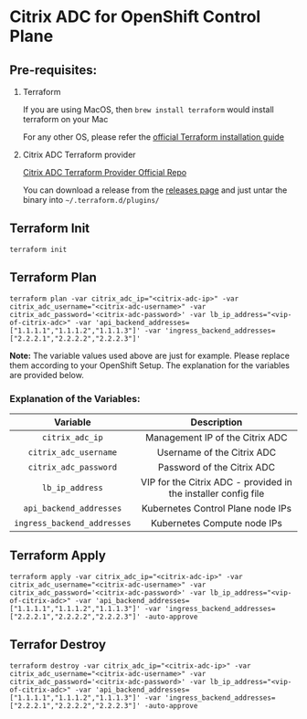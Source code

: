 # Citrix ADC for OpenShift Control Plane

## Pre-requisites:

1. Terraform

    If you are using MacOS, then `brew install terraform` would install terraform on your Mac

    For any other OS, please refer the [official Terraform installation guide](https://learn.hashicorp.com/terraform/getting-started/install.html)

2. Citrix ADC Terraform provider

    [Citrix ADC Terraform Provider Official Repo](https://github.com/citrix/terraform-provider-citrixadc)

    You can download a release from the [releases page](https://github.com/citrix/terraform-provider-citrixadc/releases) and just untar the binary into `~/.terraform.d/plugins/`
    

## Terraform Init

`terraform init`

## Terraform Plan

```
terraform plan -var citrix_adc_ip="<citrix-adc-ip>" -var citrix_adc_username="<citrix-adc-username>" -var citrix_adc_password='<citrix-adc-password>' -var lb_ip_address="<vip-of-citrix-adc>" -var 'api_backend_addresses=["1.1.1.1","1.1.1.2","1.1.1.3"]' -var 'ingress_backend_addresses=["2.2.2.1","2.2.2.2","2.2.2.3"]'
```

**Note:** The variable values used above are just for example. Please replace them according to your OpenShift Setup. The explanation for the variables are provided below.

### Explanation of the Variables:

| Variable | Description | 
| :------: | :---------: | 
| `citrix_adc_ip` | Management IP of the Citrix ADC | 
| `citrix_adc_username` | Username of the Citrix ADC | 
| `citrix_adc_password` | Password of the Citrix ADC |
| `lb_ip_address` | VIP for the Citrix ADC - provided in the installer config file |
| `api_backend_addresses` | Kubernetes Control Plane node IPs |
| `ingress_backend_addresses` | Kubernetes Compute node IPs |

 
## Terraform Apply

```
terraform apply -var citrix_adc_ip="<citrix-adc-ip>" -var citrix_adc_username="<citrix-adc-username>" -var citrix_adc_password='<citrix-adc-password>' -var lb_ip_address="<vip-of-citrix-adc>" -var 'api_backend_addresses=["1.1.1.1","1.1.1.2","1.1.1.3"]' -var 'ingress_backend_addresses=["2.2.2.1","2.2.2.2","2.2.2.3"]' -auto-approve
```

## Terrafor Destroy

```
terraform destroy -var citrix_adc_ip="<citrix-adc-ip>" -var citrix_adc_username="<citrix-adc-username>" -var citrix_adc_password='<citrix-adc-password>' -var lb_ip_address="<vip-of-citrix-adc>" -var 'api_backend_addresses=["1.1.1.1","1.1.1.2","1.1.1.3"]' -var 'ingress_backend_addresses=["2.2.2.1","2.2.2.2","2.2.2.3"]' -auto-approve
```
